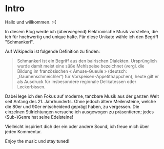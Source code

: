 # Intro

Hallo und willkommen. :-)

In diesem Blog werde ich (überwiegend) Elektronische Musik vorstellen, die ich für hochwertig und unique halte. Für diese Unikate wähle ich den Begriff "Schmankerl".

Auf Wikipedia ist folgende Definition zu finden:

> Schmankerl ist ein Begriff aus den bairischen Dialekten. Ursprünglich wurde damit meist eine süße Mehlspeise bezeichnet (vergl. die Bildung im französischen « Amuse-Gueule » (deutsch: „Gaumenschmeichler“) für Vorspeisen-Appetithäppchen), heute gilt er als Ausdruck für insbesondere regionale Delikatessen oder Leckerbissen.

Dabei lege ich den Fokus auf moderne, tanzbare Musik aus der ganzen Welt seit Anfang des 21. Jahrhunderts. Ohne jedoch ältere Meilensteine, welche die 80er und 90er entscheidend geprägt haben, zu vergessen. Die einzelnen Stilrichtungen versuche ich ausgewogen zu präsentieren; jedes (Sub-)Genre hat seine Edelsteine!

Vielleicht inspiriert dich der ein oder andere Sound, ich freue mich über jeden Kommentar.

Enjoy the music und stay tuned!

